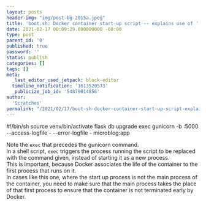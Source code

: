 ```yaml
---
layout: posts
header-img: "img/post-bg-2015a.jpeg"
title: 'boot.sh: Docker container start-up script -- explains use of ''bash exec'''
date: 2021-02-17 00:09:29.000000000 -08:00
type: post
parent_id: '0'
published: true
password: ''
status: publish
categories: []
tags: []
meta:
  _last_editor_used_jetpack: block-editor
  timeline_notification: '1613520573'
  _publicize_job_id: '54879014856'
author:
  'Scratches'
permalink: "/2021/02/17/boot-sh-docker-container-start-up-script-explains-use-of-bash-exec/"
---
```




#!/bin/sh
source venv/bin/activate
flask db upgrade
exec gunicorn -b :5000 --access-logfile - --error-logfile - microblog:app


<p>Note the&nbsp;<code>exec</code>&nbsp;that precedes the gunicorn command. <br>In a shell script,&nbsp;<code>exec</code>&nbsp;triggers the process running the script to be replaced with the command given, instead of starting it as a new process. <br>This is important, because Docker associates the life of the container to the first process that runs on it. <br>In cases like this one, where the start up process is not the main process of the container, you need to make sure that the main process takes the place of that first process to ensure that the container is not terminated early by Docker.</p>

